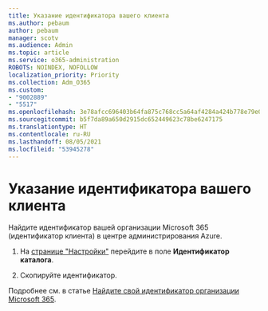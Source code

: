 ```yaml
---
title: Указание идентификатора вашего клиента
ms.author: pebaum
author: pebaum
manager: scotv
ms.audience: Admin
ms.topic: article
ms.service: o365-administration
ROBOTS: NOINDEX, NOFOLLOW
localization_priority: Priority
ms.collection: Adm_O365
ms.custom:
- "9002889"
- "5517"
ms.openlocfilehash: 3e78afcc696403b64fa875c768cc5a64af4284a424b778e79e0921e190a01e22
ms.sourcegitcommit: b5f7da89a650d2915dc652449623c78be6247175
ms.translationtype: HT
ms.contentlocale: ru-RU
ms.lasthandoff: 08/05/2021
ms.locfileid: "53945278"
---
```

# <a name="identify-your-tenant-id"></a>Указание идентификатора вашего клиента

Найдите идентификатор вашей организации Microsoft 365 (идентификатор клиента) в центре администрирования Azure.

1. На [странице "Настройки"](https://aka.ms/AzurePropertiesPage) перейдите в поле **Идентификатор каталога**.

2. Скопируйте идентификатор.

Подробнее см. в статье [Найдите свой идентификатор организации Microsoft 365](https://docs.microsoft.com/onedrive/find-your-office-365-tenant-id).
